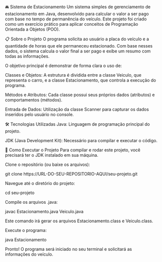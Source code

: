 🚘 Sistema de Estacionamento
Um sistema simples de gerenciamento de estacionamento em Java, desenvolvido para calcular o valor a ser pago com base no tempo de permanência do veículo. Este projeto foi criado como um exercício prático para aplicar conceitos de Programação Orientada a Objetos (POO).

📋 Sobre o Projeto
O programa solicita ao usuário a placa do veículo e a quantidade de horas que ele permaneceu estacionado. Com base nesses dados, o sistema calcula o valor final a ser pago e exibe um resumo com todas as informações.

O objetivo principal é demonstrar de forma clara o uso de:

Classes e Objetos: A estrutura é dividida entre a classe Veiculo, que representa o carro, e a classe Estacionamento, que controla a execução do programa.

Métodos e Atributos: Cada classe possui seus próprios dados (atributos) e comportamentos (métodos).

Entrada de Dados: Utilização da classe Scanner para capturar os dados inseridos pelo usuário no console.

🛠️ Tecnologias Utilizadas
Java: Linguagem de programação principal do projeto.

JDK (Java Development Kit): Necessário para compilar e executar o código.

🚀 Como Executar o Projeto
Para compilar e rodar este projeto, você precisará ter o JDK instalado em sua máquina.

Clone o repositório (ou baixe os arquivos):

git clone https://URL-DO-SEU-REPOSITORIO-AQUI/seu-projeto.git

Navegue até o diretório do projeto:

cd seu-projeto

Compile os arquivos .java:

javac Estacionamento.java Veiculo.java

Este comando irá gerar os arquivos Estacionamento.class e Veiculo.class.

Execute o programa:

java Estacionamento

Pronto! O programa será iniciado no seu terminal e solicitará as informações do veículo.